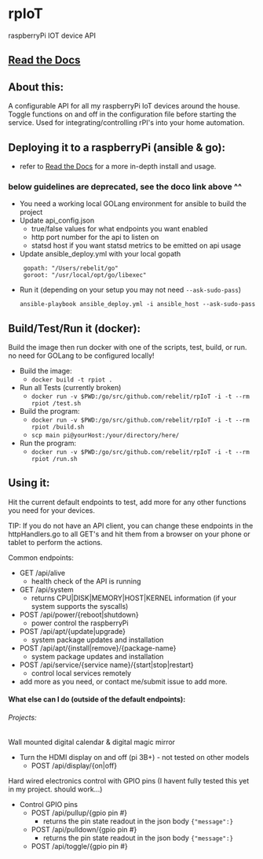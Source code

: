 # rpIoT
raspberryPi IOT device API

## [Read the Docs](https://rebelit.github.io/rpIoT/home)

## About this:
A configurable API for all my raspberryPi IoT devices around the house. Toggle functions on and off in the
configuration file before starting the service.  Used for integrating/controlling rPI's into your home automation.

## Deploying it to a raspberryPi (ansible & go):
* refer to [Read the Docs](https://rebelit.github.io/rpIoT/home) for a more in-depth install and usage.

### below guidelines are deprecated, see the doco link above ^^
* You need a working local GOLang environment for ansible to build the project
* Update api_config.json
    * true/false values for what endpoints you want enabled
    * http port number for the api to listen on
    * statsd host if you want statsd metrics to be emitted on api usage
* Update ansible_deploy.yml with your local gopath
   ```
    gopath: "/Users/rebelit/go"
    goroot: "/usr/local/opt/go/libexec"
   ```
* Run it (depending on your setup you may not need `--ask-sudo-pass`)
    ```
    ansible-playbook ansible_deploy.yml -i ansible_host --ask-sudo-pass
    ```

## Build/Test/Run it (docker):
Build the image then run docker with one of the scripts, test, build, or run.  no need for GOLang to be configured
locally!

* Build the image:
    * `docker build -t rpiot .`
* Run all Tests (currently broken)
    * `docker run -v $PWD:/go/src/github.com/rebelit/rpIoT -i -t --rm rpiot /test.sh`
* Build the program:
    * `docker run -v $PWD:/go/src/github.com/rebelit/rpIoT -i -t --rm rpiot /build.sh`
    * `scp main pi@yourHost:/your/directory/here/`
* Run the program:
    * `docker run -v $PWD:/go/src/github.com/rebelit/rpIoT -i -t --rm rpiot /run.sh`

## Using it:
Hit the current default endpoints to test, add more for any other functions you need for your
devices.

TIP: If you do not have an API client, you can change these endpoints in the httpHandlers.go to all GET's
and hit them from a browser on your phone or tablet to perform the actions.

Common endpoints:
* GET /api/alive
    * health check of the API is running
* GET /api/system
    * returns CPU|DISK|MEMORY|HOST|KERNEL information (if your system supports the syscalls)
* POST /api/power/{reboot|shutdown}
    * power control the raspberryPi
* POST /api/apt/{update|upgrade}
    * system package updates and installation
* POST /api/apt/{install|remove}/{package-name}
    * system package updates and installation
* POST /api/service/{service name}/{start|stop|restart}
    * control local services remotely
* add more as you need, or contact me/submit issue to add more.


#### What else can I do (outside of the default endpoints):
###### Projects:
Wall mounted digital calendar & digital magic mirror
* Turn the HDMI display on and off (pi 3B+) - not tested on other models
    * POST /api/display/{on|off}

Hard wired electronics control with GPIO pins (I havent fully tested this yet in my project. should work...)
* Control GPIO pins
    * POST /api/pullup/{gpio pin #}
        * returns the pin state readout in the json body `{"message":}`
    * POST /api/pulldown/{gpio pin #}
        * returns the pin state readout in the json body `{"message":}`
    * POST /api/toggle/{gpio pin #}
